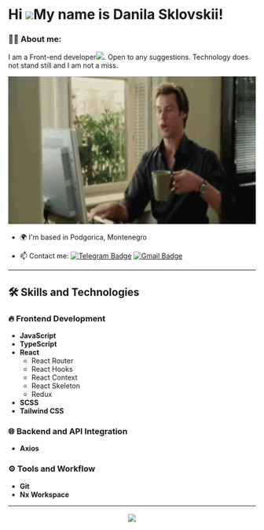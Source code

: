 # Hi ![](https://user-images.githubusercontent.com/18350557/176309783-0785949b-9127-417c-8b55-ab5a4333674e.gif)My name is Danila Sklovskii!


### 👨‍💻 About me:

I am a Front-end developer<img src="https://media.giphy.com/media/WUlplcMpOCEmTGBtBW/giphy.gif" width="30px">. Open to any suggestions. Technology does not stand still and I am not a miss.

<img src="https://github.com/sklDanila/sklDanila/blob/main/assets/workwork.gif" width="1000" height="300" alt="telegram" />
<!--
<p align="center">
 <img width="600" src="assets/github-snake.svg" alt="snake"/>
</p>
-->

<!--
- :telescope: Участвовал в бассейне Школы 21 от Сбера.
--
- :seedling: Завершил курсы по веб-разработке Яндекс Практикум!
-->

- 🌍 I'm based in Podgorica, Montenegro

- 📫 Contact me: [![Telegram Badge](https://img.shields.io/badge/danila-sklovskii?style=flat&logo=Telegram&logoColor=white&labelColor=blue&color=blue)](https://t.me/sklit_dev) [![Gmail Badge](https://img.shields.io/badge/-Gmail-red?style=flat&logo=Gmail&logoColor=white)](mailto:danilasklovskii.dev@gmail.com)

---

## 🛠 Skills and Technologies

### 🔥 Frontend Development
- **JavaScript**
- **TypeScript**
- **React**
  - React Router
  - React Hooks
  - React Context
  - React Skeleton
  - Redux
- **SCSS**
- **Tailwind CSS**

### 🌐 Backend and API Integration
- **Axios**

### ⚙️ Tools and Workflow
- **Git**
- **Nx Workspace**

---

<div align="center">
            <a href="https://www.buymeacoffee.com/skldanila" target="_blank" style="display: inline-block;">
                <img
                    src="https://img.shields.io/badge/Donate-Buy%20Me%20A%20Coffee-orange.svg?style=flat-square&logo=buymeacoffee" 
                    align="center"
                />
            </a>
</div>
